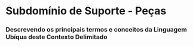 # Subdomínio de Suporte - Peças

### Descrevendo os principais termos e conceitos da Linguagem Ubíqua deste Contexto Delimitado
